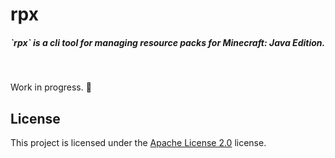 <h1>rpx</h1>
<h5>`rpx` is a cli tool for managing resource packs for Minecraft: Java Edition.</h5>

&nbsp;

Work in progress. 🔨

## License
This project is licensed under the [Apache License 2.0](LICENSE) license.